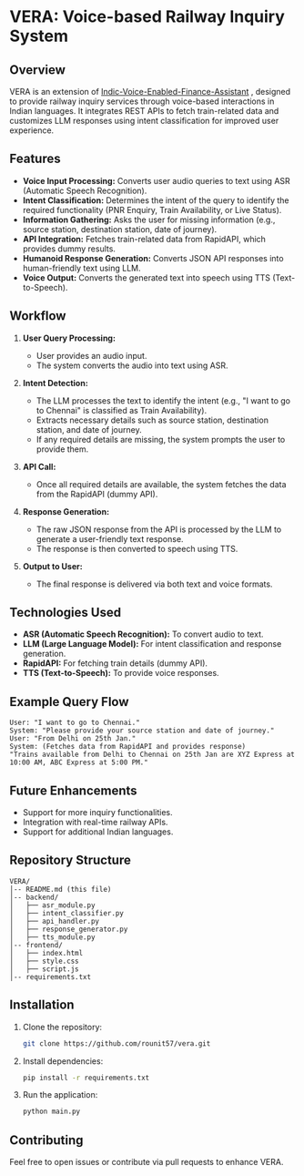 # VERA: Voice-based Railway Inquiry System

## Overview
VERA is an extension of [Indic-Voice-Enabled-Finance-Assistant](https://github.com/rounit57/Indic-Voice-Enabled-Finance-Assistant) , designed to provide railway inquiry services through voice-based interactions in Indian languages. It integrates REST APIs to fetch train-related data and customizes LLM responses using intent classification for improved user experience.

## Features
- **Voice Input Processing:** Converts user audio queries to text using ASR (Automatic Speech Recognition).
- **Intent Classification:** Determines the intent of the query to identify the required functionality (PNR Enquiry, Train Availability, or Live Status).
- **Information Gathering:** Asks the user for missing information (e.g., source station, destination station, date of journey).
- **API Integration:** Fetches train-related data from RapidAPI, which provides dummy results.
- **Humanoid Response Generation:** Converts JSON API responses into human-friendly text using LLM.
- **Voice Output:** Converts the generated text into speech using TTS (Text-to-Speech).

## Workflow
1. **User Query Processing:**
   - User provides an audio input.
   - The system converts the audio into text using ASR.

2. **Intent Detection:**
   - The LLM processes the text to identify the intent (e.g., "I want to go to Chennai" is classified as Train Availability).
   - Extracts necessary details such as source station, destination station, and date of journey.
   - If any required details are missing, the system prompts the user to provide them.

3. **API Call:**
   - Once all required details are available, the system fetches the data from the RapidAPI (dummy API).

4. **Response Generation:**
   - The raw JSON response from the API is processed by the LLM to generate a user-friendly text response.
   - The response is then converted to speech using TTS.

5. **Output to User:**
   - The final response is delivered via both text and voice formats.

## Technologies Used
- **ASR (Automatic Speech Recognition):** To convert audio to text.
- **LLM (Large Language Model):** For intent classification and response generation.
- **RapidAPI:** For fetching train details (dummy API).
- **TTS (Text-to-Speech):** To provide voice responses.

## Example Query Flow
```
User: "I want to go to Chennai."
System: "Please provide your source station and date of journey."
User: "From Delhi on 25th Jan."
System: (Fetches data from RapidAPI and provides response)
"Trains available from Delhi to Chennai on 25th Jan are XYZ Express at 10:00 AM, ABC Express at 5:00 PM."
```

## Future Enhancements
- Support for more inquiry functionalities.
- Integration with real-time railway APIs.
- Support for additional Indian languages.

## Repository Structure
```
VERA/
│-- README.md (this file)
│-- backend/
│   ├── asr_module.py
│   ├── intent_classifier.py
│   ├── api_handler.py
│   ├── response_generator.py
│   ├── tts_module.py
│-- frontend/
│   ├── index.html
│   ├── style.css
│   ├── script.js
│-- requirements.txt
```

## Installation
1. Clone the repository:
   ```bash
   git clone https://github.com/rounit57/vera.git
   ```
2. Install dependencies:
   ```bash
   pip install -r requirements.txt
   ```
3. Run the application:
   ```bash
   python main.py
   ```

## Contributing
Feel free to open issues or contribute via pull requests to enhance VERA.

